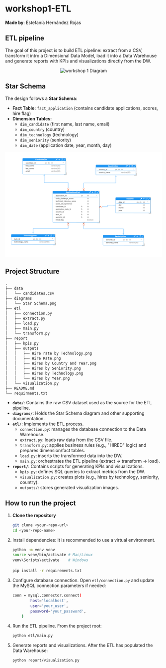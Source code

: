 # workshop1-ETL
**Made by**: Estefanía Hernández Rojas
## ETL pipeline
The goal of this project is to build ETL pipeline: extract from a CSV, transform it intro a Dimensional Data Model, load it into a Data Warehouse and generate reports with KPIs and visualizations directly from the DW. 

<p align="center">
  <img src="https://github.com/user-attachments/assets/473a1f3d-d711-4867-a94a-62b52943d663" alt="workshop 1 Diagram" width="751">
</p>

## Star Schema
The design follows a **Star Schema**:
- **Fact Table:** `fact_application` (contains candidate applications, scores, hire flag)
- **Dimension Tables:**  
  - `dim_candidate` (first name, last name, email)  
  - `dim_country` (country)  
  - `dim_technology` (technology)  
  - `dim_seniority` (seniority)  
  - `dim_date` (application date, year, month, day)

<p align="center">
  <img src="https://github.com/HEstefaniaR/workshop1-ETL/blob/main/diagrams/Star%20Schema.png" alt="Star Schema" width="751">
</p>

## Project Structure
```
.
├── data
│   └── candidates.csv
├── diagrams
│   └── Star Schema.png
├── etl
│   ├── connection.py
│   ├── extract.py
│   ├── load.py
│   ├── main.py
│   └── transform.py
├── report
│   ├── kpis.py
│   ├── outputs
│   │   ├── Hire rate by Technology.png
│   │   ├── Hire Rate.png
│   │   ├── Hires by Country and Year.png
│   │   ├── Hires by Seniority.png
│   │   ├── Hires by Technology.png
│   │   └── Hires by Year.png
│   └── visualization.py
├── README.md
└── requirments.txt
```
- **`data/`**: Contains the raw CSV dataset used as the source for the ETL pipeline.  
- **`diagrams/`**: Holds the Star Schema diagram and other supporting documentation.  
- **`etl/`**: Implements the ETL process.  
  - `connection.py`: manages the database connection to the Data Warehouse.  
  - `extract.py`: loads raw data from the CSV file.  
  - `transform.py`: applies business rules (e.g., "HIRED" logic) and prepares dimension/fact tables.  
  - `load.py`: inserts the transformed data into the DW.  
  - `main.py`: orchestrates the ETL pipeline (extract → transform → load).  
- **`report/`**: Contains scripts for generating KPIs and visualizations.  
  - `kpis.py`: defines SQL queries to extract metrics from the DW.  
  - `visualization.py`: creates plots (e.g., hires by technology, seniority, country).  
  - `outputs/`: stores generated visualization images.  
## How to run the project
1. **Clone the repository**  
   ```bash
   git clone <your-repo-url>
   cd <your-repo-name>
   ```

2.	Install dependencies: It is recommended to use a virtual environment.

    ```bash
    python -m venv venv
    source venv/bin/activate # Mac/Linux  
    venv\Scripts\activate    # Windows  
    
    pip install -r requirements.txt
    ```
3. Configure database connection. Open `etl/connection.py` and update the MySQL connection parameters if needed:
    ```bash
    conn = mysql.connector.connect(
            host='localhost', 
            user='your_user', 
            password='your_password',
        )
    ```
4.	Run the ETL pipeline. From the project root:
    ```bash
    python etl/main.py
    ```
5. Generate reports and visualizations. After the ETL has populated the Data Warehouse:
    ```bash
    python report/visualization.py
    ```
